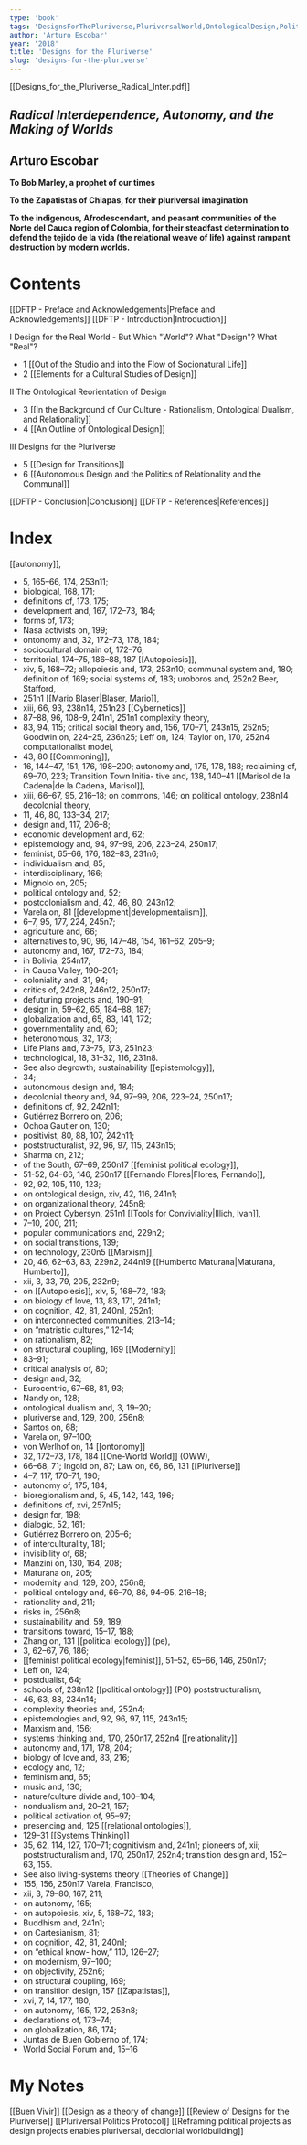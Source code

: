 ```yaml
---
type: 'book'
tags: 'DesignsForThePluriverse,PluriversalWorld,OntologicalDesign,PoliticalOntology,Ecology,RelationalityAndEcologyInDesign,Epistemologies,CulturalStudies'
author: 'Arturo Escobar'
year: '2018'
title: 'Designs for the Pluriverse'
slug: 'designs-for-the-pluriverse'
---
```


[[Designs_for_the_Pluriverse_Radical_Inter.pdf]]
## *Radical Interdependence, Autonomy, and the Making of Worlds*

## Arturo Escobar

**To Bob Marley, a prophet of our times**

**To the Zapatistas of Chiapas, for their pluriversal imagination**

**To the indigenous, Afrodescendant, and peasant communities of the Norte del Cauca region of Colombia, for their steadfast determination to defend the tejido de la vida (the relational weave of life) against rampant destruction by modern worlds.** 

# Contents

[[DFTP - Preface and Acknowledgements|Preface and Acknowledgements]] 
[[DFTP - Introduction|Introduction]]

I Design for the Real World - But Which "World"? What "Design"? What "Real"?
- 1 [[Out of the Studio and into the Flow of Socionatural Life]]
- 2 [[Ele­ments for a Cultural Studies of Design]]

II   The Ontological Re­orientation of Design
- 3 [[In the Background of Our Culture - Rationalism, Ontological Dualism, and Relationality]]
- 4 [[An Outline of Ontological Design]]

III  Designs for the Pluriverse
- 5 [[Design for Transitions]]
- 6 [[Autonomous Design and the Politics of Relationality and the Communal]]

[[DFTP - Conclusion|Conclusion]]
[[DFTP - References|References]]


# Index
[[autonomy]], 
- 5, 165–66, 174, 253n11; 
- biological, 168, 171; 
- definitions of, 173, 175; 
- development and, 167, 172–73, 184; 
- forms of, 173; 
- Nasa activists on, 199; 
- ontonomy and, 32, 172–73, 178, 184; 
- sociocultural domain of, 172–76; 
- territorial, 174–75, 186–88, 187
[[Autopoiesis]], 
- xiv, 5, 168–72; allopoiesis and, 173, 253n10; communal system and, 180; definition of, 169; social systems of, 183; uroboros and, 252n2
Beer, Stafford, 
- 251n1
[[Mario Blaser|Blaser, Mario]], 
- xiii, 66, 93, 238n14, 251n23
[[Cybernetics]]
- 87–88, 96, 108–9, 241n1, 251n1
complexity theory, 
- 83, 94, 115; critical social theory and, 156, 170–71, 243n15, 252n5; Goodwin on, 224–25, 236n25; Leff on, 124; Taylor on, 170, 252n4
computationalist model, 
- 43, 80
[[Commoning]], 
- 16, 144–47, 151, 176, 198–200; autonomy and, 175, 178, 188; reclaiming of, 69–70, 223; Transition Town Initia- tive and, 138, 140–41
[[Marisol de la Cadena|de la Cadena, Marisol]], 
- xiii, 66–67, 95, 216–18; on commons, 146; on political ontology, 238n14
decolonial theory, 
- 11, 46, 80, 133–34, 217; 
- design and, 117, 206–8; 
- economic development and, 62; 
- epistemology and, 94, 97–99, 206, 223–24, 250n17; 
- feminist, 65–66, 176, 182–83, 231n6; 
- individualism and, 85; 
- interdisciplinary, 166; 
- Mignolo on, 205; 
- political ontology and, 52; 
- postcolonialism and, 42, 46, 80, 243n12; 
- Varela on, 81
[[development|developmentalism]], 
- 6–7, 95, 177, 224, 245n7; 
- agriculture and, 66; 
- alternatives to, 90, 96, 147–48, 154, 161–62, 205–9; 
- autonomy and, 167, 172–73, 184; 
- in Bolivia, 254n17; 
- in Cauca Valley, 190–201; 
- coloniality and, 31, 94; 
- critics of, 242n8, 246n12, 250n17; 
- defuturing projects and, 190–91; 
- design in, 59–62, 65, 184–88, 187; 
- globalization and, 65, 83, 141, 172; 
- governmentality and, 60; 
- heteronomous, 32, 173; 
- Life Plans and, 73–75, 173, 251n23; 
- technological, 18, 31–32, 116, 231n8. 
- See also degrowth; sustainability
[[epistemology]], 
- 34; 
- autonomous design and, 184; 
- decolonial theory and, 94, 97–99, 206, 223–24, 250n17; 
- definitions of, 92, 242n11; 
- Gutiérrez Borrero on, 206; 
- Ochoa Gautier on, 130; 
- positivist, 80, 88, 107, 242n11; 
- poststructuralist, 92, 96, 97, 115, 243n15; 
- Sharma on, 212; 
- of the South, 67–69, 250n17
[[feminist political ecology]],
- 51-52, 64-66, 146, 250n17
[[Fernando Flores|Flores, Fernando]], 
- 92, 92, 105, 110, 123; 
- on ontological design, xiv, 42, 116, 241n1; 
- on organizational theory, 245n8; 
- on Project Cybersyn, 251n1
[[Tools for Conviviality|Illich, Ivan]],
-  7–10, 200, 211; 
- popular communications and, 229n2; 
- on social transitions, 139; 
- on technology, 230n5
[[Marxism]],
-  20, 46, 62–63, 83, 229n2, 244n19
[[Humberto Maturana|Maturana, Humberto]], 
- xii, 3, 33, 79, 205, 232n9; 
- on [[Autopoiesis]], xiv, 5, 168–72, 183; 
- on biology of love, 13, 83, 171, 241n1; 
- on cognition, 42, 81, 240n1, 252n1; 
- on interconnected communities, 213–14; 
- on “matristic cultures,” 12–14; 
- on rationalism, 82; 
- on structural coupling, 169
[[Modernity]]
- 83–91; 
- critical analysis of, 80; 
- design and, 32; 
- Eurocentric, 67–68, 81, 93; 
- Nandy on, 128; 
- ontological dualism and, 3, 19–20; 
- pluriverse and, 129, 200, 256n8; 
- Santos on, 68; 
- Varela on, 97–100; 
- von Werlhof on, 14
[[ontonomy]]
- 32, 172–73, 178, 184
[[One-World World]] (OWW), 
- 66–68, 71; Ingold on, 87; Law on, 66, 86, 131
[[Pluriverse]]
- 4–7, 117, 170–71, 190; 
- autonomy of, 175, 184; 
- bioregionalism and, 5, 45, 142, 143, 196; 
- definitions of, xvi, 257n15; 
- design for, 198; 
- dialogic, 52, 161; 
- Gutiérrez Borrero on, 205–6; 
- of interculturality, 181; 
- invisibility of, 68; 
- Manzini on, 130, 164, 208; 
- Maturana on, 205; 
- modernity and, 129, 200, 256n8; 
- political ontology and, 66–70, 86, 94–95, 216–18; 
- rationality and, 211; 
- risks in, 256n8; 
- sustainability and, 59, 189; 
- transitions toward, 15–17, 188; 
- Zhang on, 131
[[political ecology]] (pe), 
- 3, 62–67, 76, 186; 
- [[feminist political ecology|feminist]], 51–52, 65–66, 146, 250n17; 
- Leff on, 124; 
- postdualist, 64; 
- schools of, 238n12
[[political ontology]] (PO) 
poststructuralism, 
- 46, 63, 88, 234n14; 
- complexity theories and, 252n4; 
- epistemologies and, 92, 96, 97, 115, 243n15; 
- Marxism and, 156; 
- systems thinking and, 170, 250n17, 252n4
[[relationality]]
- autonomy and, 171, 178, 204; 
- biology of love and, 83, 216; 
- ecology and, 12; 
- feminism and, 65; 
- music and, 130; 
- nature/culture divide and, 100–104; 
- nondualism and, 20–21, 157; 
- political activation of, 95–97; 
- presencing and, 125
[[relational ontologies]], 
- 129–31
[[Systems Thinking]]
- 35, 62, 114, 127, 170–71; cognitivism and, 241n1; pioneers of, xii; poststructuralism and, 170, 250n17, 252n4; transition design and, 152–63, 155. 
- See also living-systems theory
[[Theories of Change]]
- 155, 156, 250n17
Varela, Francisco, 
- xii, 3, 79–80, 167, 211; 
- on autonomy, 165; 
- on autopoiesis, xiv, 5, 168–72, 183; 
- Buddhism and, 241n1; 
- on Cartesianism, 81; 
- on cognition, 42, 81, 240n1; 
- on “ethical know- how,” 110, 126–27; 
- on modernism, 97–100; 
- on objectivity, 252n6; 
- on structural coupling, 169; 
- on transition design, 157
[[Zapatistas]], 
- xvi, 7, 14, 177, 180; 
- on autonomy, 165, 172, 253n8; 
- declarations of, 173–74; 
- on globalization, 86, 174; 
- Juntas de Buen Gobierno of, 174; 
- World Social Forum and, 15–16
# My Notes
[[Buen Vivir]]
[[Design as a theory of change]]
[[Review of Designs for the Pluriverse]]
[[Pluriversal Politics Protocol]]
[[Reframing political projects as design projects enables pluriversal, decolonial worldbuilding]]